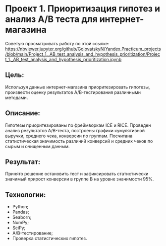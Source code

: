 # Проект 1. Приоритизация гипотез и анализ A/B теста для интернет-магазина

Советую просматривать работу по этой ссылке: https://nbviewer.jupyter.org/github/GolovatskyN/Yandex.Practicum_projects/blob/main/Project_1._AB_test_analysis_and_hypothesis_prioritization/Project_1._AB_test_analysis_and_hypothesis_prioritization.ipynb

## Цель: 
Используя данные интернет-магазина приоритезировать гипотезы, произвести оценку результатов A/B-тестирования различными методами.
## Описание: 
Гипотезы приоритезированы по фреймворкам ICE и RICE. Проведен анализ результатов A/B-теста, построены графики кумулятивной выручки, среднего чека, конверсии по группам. Посчитана статистическая значимость различий конверсий и средних чеков по сырым и очищенным данным.
## Результат:
Принято решение остановить тест и зафиксировать статистически значимый прирост конверсии в группе B на уровне значимости 95%.
## Технологии:
- Python;
- Pandas;
- Seaborn;
- NumPy;
- SciPy;
- A/B-тестирование;
- Проверка статистических гипотез.


